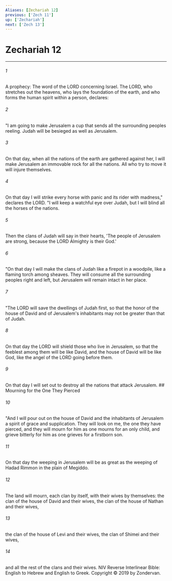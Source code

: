 ```yaml
---
Aliases: [Zechariah 12]
previous: ['Zech 11']
up: ['Zechariah']
next: ['Zech 13']
---
```

# Zechariah 12

***


###### 1 
A prophecy: The word of the LORD concerning Israel. The LORD, who stretches out the heavens, who lays the foundation of the earth, and who forms the human spirit within a person, declares: 

###### 2 
"I am going to make Jerusalem a cup that sends all the surrounding peoples reeling. Judah will be besieged as well as Jerusalem. 

###### 3 
On that day, when all the nations of the earth are gathered against her, I will make Jerusalem an immovable rock for all the nations. All who try to move it will injure themselves. 

###### 4 
On that day I will strike every horse with panic and its rider with madness," declares the LORD. "I will keep a watchful eye over Judah, but I will blind all the horses of the nations. 

###### 5 
Then the clans of Judah will say in their hearts, 'The people of Jerusalem are strong, because the LORD Almighty is their God.' 

###### 6 
"On that day I will make the clans of Judah like a firepot in a woodpile, like a flaming torch among sheaves. They will consume all the surrounding peoples right and left, but Jerusalem will remain intact in her place. 

###### 7 
"The LORD will save the dwellings of Judah first, so that the honor of the house of David and of Jerusalem's inhabitants may not be greater than that of Judah. 

###### 8 
On that day the LORD will shield those who live in Jerusalem, so that the feeblest among them will be like David, and the house of David will be like God, like the angel of the LORD going before them. 

###### 9 
On that day I will set out to destroy all the nations that attack Jerusalem. ## Mourning for the One They Pierced 

###### 10 
"And I will pour out on the house of David and the inhabitants of Jerusalem a spirit of grace and supplication. They will look on me, the one they have pierced, and they will mourn for him as one mourns for an only child, and grieve bitterly for him as one grieves for a firstborn son. 

###### 11 
On that day the weeping in Jerusalem will be as great as the weeping of Hadad Rimmon in the plain of Megiddo. 

###### 12 
The land will mourn, each clan by itself, with their wives by themselves: the clan of the house of David and their wives, the clan of the house of Nathan and their wives, 

###### 13 
the clan of the house of Levi and their wives, the clan of Shimei and their wives, 

###### 14 
and all the rest of the clans and their wives. NIV Reverse Interlinear Bible: English to Hebrew and English to Greek. Copyright © 2019 by Zondervan.
